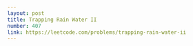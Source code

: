 ```yaml
---
layout: post
title: Trapping Rain Water II
number: 407
link: https://leetcode.com/problems/trapping-rain-water-ii
---
```

